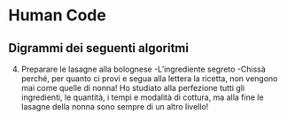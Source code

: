 Human Code
===
## Digrammi dei seguenti algoritmi
4. Preparare le lasagne alla bolognese
-L’ingrediente segreto
-Chissà perché, per quanto ci provi e segua alla lettera la ricetta, non vengono mai come quelle di nonna! Ho studiato alla perfezione tutti gli ingredienti, le quantità, i tempi e modalità di cottura, ma alla fine le lasagne della nonna sono sempre di un altro livello!

